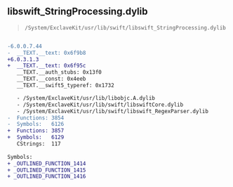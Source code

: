 ## libswift_StringProcessing.dylib

> `/System/ExclaveKit/usr/lib/swift/libswift_StringProcessing.dylib`

```diff

-6.0.0.7.44
-  __TEXT.__text: 0x6f9b8
+6.0.3.1.3
+  __TEXT.__text: 0x6f95c
   __TEXT.__auth_stubs: 0x13f0
   __TEXT.__const: 0x4eeb
   __TEXT.__swift5_typeref: 0x1732

   - /System/ExclaveKit/usr/lib/libobjc.A.dylib
   - /System/ExclaveKit/usr/lib/swift/libswiftCore.dylib
   - /System/ExclaveKit/usr/lib/swift/libswift_RegexParser.dylib
-  Functions: 3854
-  Symbols:   6126
+  Functions: 3857
+  Symbols:   6129
   CStrings:  117
 
Symbols:
+ _OUTLINED_FUNCTION_1414
+ _OUTLINED_FUNCTION_1415
+ _OUTLINED_FUNCTION_1416

```
